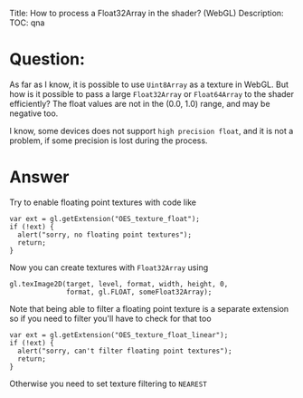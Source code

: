 Title: How to process a Float32Array in the shader? (WebGL)
Description:
TOC: qna

# Question:

As far as I know, it is possible to use `Uint8Array` as a texture in WebGL. But how is it possible to pass a large `Float32Array` or `Float64Array` to the shader efficiently? The float values are not in the (0.0, 1.0) range, and may be negative too.

I know, some devices does not support `high precision float`, and it is not a problem, if some precision is lost during the process.

# Answer

Try to enable floating point textures with code like

    var ext = gl.getExtension("OES_texture_float");
    if (!ext) {
      alert("sorry, no floating point textures");
      return;
    }

Now you can create textures with `Float32Array` using

    gl.texImage2D(target, level, format, width, height, 0, 
                  format, gl.FLOAT, someFloat32Array);

Note that being able to filter a floating point texture is a separate extension so if you need to filter you'll have to check for that too

    var ext = gl.getExtension("OES_texture_float_linear");
    if (!ext) {
      alert("sorry, can't filter floating point textures");
      return;
    }

Otherwise you need to set texture filtering to `NEAREST`


